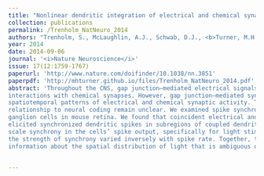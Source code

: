 ```yaml
---
title: "Nonlinear dendritic integration of electrical and chemical synaptic inputs drives fine-scale correlations"
collection: publications
permalink: /Trenholm_NatNeuro_2014
authors: "Trenholm, S., McLaughlin, A.J., Schwab, D.J., <b>Turner, M.H.</b>, Smith, R.G., Rieke, F., Awatramani, G.B."
year: 2014
date: 2014-09-06
journal: '<i>Nature Neuroscience</i>'
issue: 17(12:1759-1767)
paperurl: 'http://www.nature.com/doifinder/10.1038/nn.3851'
paperpdf: 'http://mhturner.github.io/files/Trenholm_NatNeuro_2014.pdf'
abstract: 'Throughout the CNS, gap junction–mediated electrical signals synchronize neural activity on millisecond timescales via cooperative
interactions with chemical synapses. However, gap junction–mediated synchrony has rarely been studied in the context of varying
spatiotemporal patterns of electrical and chemical synaptic activity. Thus, the mechanism underlying fine-scale synchrony and its
relationship to neural coding remain unclear. We examined spike synchrony in pairs of genetically identified, electrically coupled
ganglion cells in mouse retina. We found that coincident electrical and chemical synaptic inputs, but not electrical inputs alone,
elicited synchronized dendritic spikes in subregions of coupled dendritic trees. The resulting nonlinear integration produced fine-
scale synchrony in the cells’ spike output, specifically for light stimuli driving input to the regions of dendritic overlap. In addition,
the strength of synchrony varied inversely with spike rate. Together, these features may allow synchronized activity to encode
information about the spatial distribution of light that is ambiguous on the basis of spike rate alone.'


---
```

